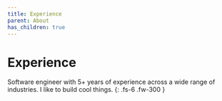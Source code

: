 ```yaml
---
title: Experience
parent: About
has_children: true
---
```


# Experience
Software engineer with 5+ years of experience across a wide range of industries. I like to build cool things.
{: .fs-6 .fw-300 }
